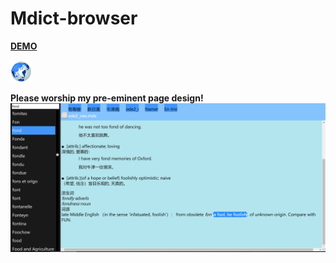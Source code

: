 # Mdict-browser
<b>[DEMO](https://knifer.github.io/Mdict-browser/)  <b>
<br />
  
![image](https://github.com/KnIfER/Mdict-browser/raw/master/MdbR/MdbR.png)  

<b>Please worship my pre-eminent page design! </b>
![image](https://github.com/KnIfER/Mdict-browser/raw/master/screenshot/1.png)
